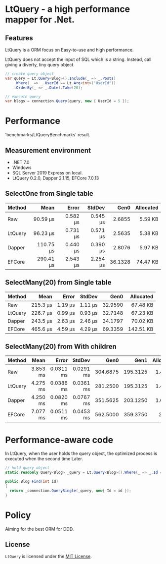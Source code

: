 # LtQuery - a high performance mapper for .Net.

## Features

LtQuery is a ORM focus on Easy-to-use and high performance. 

LtQuery does not accept the input of SQL which is a string.
Instead, call giving a diverty, tiny query object.

```csharp
// create query object
var query = Lt.Query<Blog>().Include(_ => _.Posts)
	.Where(_ => _.UserId == Lt.Arg<int>("UserId"))
	.OrderBy(_ => _.Date).Take(20);

// execute query
var blogs = connection.Query(query, new { UserId = 5 });
```

# Performance

'benchmarks/LtQueryBenchmarks' result. 

## Measurement environment
- .NET 7.0
- Windows
- SQL Server 2019 Express on local.
- LtQuery 0.2.0, Dapper 2.1.15, EFCore 7.0.13

## SelectOne from Single table

| Method  | Mean      | Error    | StdDev   | Gen0    | Allocated |
|-------- |----------:|---------:|---------:|--------:|----------:|
| Raw     |  90.59 μs | 0.582 μs | 0.545 μs |  2.6855 |   5.59 KB |
| LtQuery |  96.23 μs | 0.731 μs | 0.571 μs |  2.5635 |   5.38 KB |
| Dapper  | 110.75 μs | 0.440 μs | 0.390 μs |  2.8076 |   5.97 KB |
| EFCore  | 290.41 μs | 2.543 μs | 2.254 μs | 36.1328 |  74.47 KB |

## SelectMany(20) from Single table

| Method  | Mean     | Error   | StdDev  | Gen0    | Allocated |
|-------- |---------:|--------:|--------:|--------:|----------:|
| Raw     | 215.3 μs | 1.19 μs | 1.11 μs | 32.9590 |  67.48 KB |
| LtQuery | 226.7 μs | 0.99 μs | 0.93 μs | 32.7148 |  67.23 KB |
| Dapper  | 243.5 μs | 2.63 μs | 2.46 μs | 34.1797 |  70.02 KB |
| EFCore  | 465.6 μs | 4.59 μs | 4.29 μs | 69.3359 | 142.51 KB |

## SelectMany(20) from With children

| Method  | Mean     | Error     | StdDev    | Gen0     | Gen1     | Allocated |
|-------- |---------:|----------:|----------:|---------:|---------:|----------:|
| Raw     | 3.853 ms | 0.0311 ms | 0.0291 ms | 304.6875 | 195.3125 |   1.44 MB |
| LtQuery | 4.275 ms | 0.0386 ms | 0.0361 ms | 281.2500 | 195.3125 |   1.44 MB |
| Dapper  | 4.250 ms | 0.0820 ms | 0.0767 ms | 351.5625 | 203.1250 |   1.62 MB |
| EFCore  | 7.077 ms | 0.0511 ms | 0.0453 ms | 562.5000 | 359.3750 |    2.6 MB |

# Performance-aware code
In LtQuery, when the user holds the query object, 
the optimized process is executed when the second time Later.

```csharp
// hold query object
static readonly Query<Blog> _query = Lt.Query<Blog>().Where(_ => _.Id == Lt.Arg<int>()).ToImmutable();

public Blog Find(int id)
{
  return _connection.QuerySingle(_query, new{ Id = id });
}
```

# Policy
Aiming for the best ORM for DDD.

## License

`LtQuery` is licensed under the [MIT License](LICENSE).
